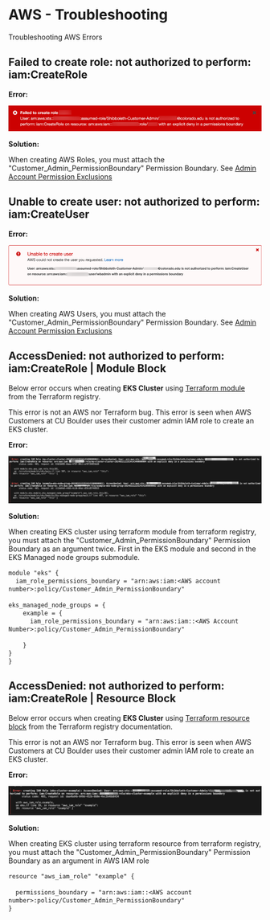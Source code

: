 # AWS - Troubleshooting

Troubleshooting AWS Errors

## Failed to create role: not authorized to perform: iam:CreateRole

**Error:**

![](images/create-role.png)

**Solution:**

When creating AWS Roles, you must attach the "Customer_Admin_PermissionBoundary" Permission Boundary.
See [Admin Account Permission Exclusions](../getting-started/customer-permission-boundary.md)

## Unable to create user: not authorized to perform: iam:CreateUser

**Error:**

![](images/create-user.png)

**Solution:**

When creating AWS Users, you must attach the "Customer_Admin_PermissionBoundary" Permission Boundary.
See [Admin Account Permission Exclusions](../getting-started/customer-permission-boundary.md)

## AccessDenied: not authorized to perform: iam:CreateRole | Module Block

Below error occurs when creating **EKS Cluster** using [Terraform module](https://registry.terraform.io/modules/terraform-aws-modules/eks/aws/latest) from the Terraform registry. 

This error is not an AWS nor Terraform bug. This error is seen when AWS Customers at CU Boulder uses their customer admin IAM role to create an EKS cluster.

**Error:**

![](images/create-role-terraform.png)

**Solution:**

When creating EKS cluster using terraform module from terraform registry, you must attach the "Customer_Admin_PermissionBoundary" Permission Boundary as an argument twice. First in the EKS module and second in the EKS Managed node groups submodule.

```
module "eks" {
  iam_role_permissions_boundary = "arn:aws:iam:<AWS account number>:policy/Customer_Admin_PermissionBoundary"

eks_managed_node_groups = {
    example = {
      iam_role_permissions_boundary = "arn:aws:iam::<AWS Account Number>:policy/Customer_Admin_PermissionBoundary"

    }
}
}
```


## AccessDenied: not authorized to perform: iam:CreateRole | Resource Block


Below error occurs when creating **EKS Cluster** using [Terraform resource block](https://registry.terraform.io/providers/hashicorp/aws/latest/docs/resources/eks_cluster) from the Terraform registry documentation. 

This error is not an AWS nor Terraform bug. This error is seen when AWS Customers at CU Boulder uses their customer admin IAM role to create an EKS cluster.


**Error:**

![](images/create-role-terraform-resource.png)

**Solution:**

When creating EKS cluster using terraform resource from terraform registry, you must attach the "Customer_Admin_PermissionBoundary" Permission Boundary as an argument in AWS IAM role

```
resource "aws_iam_role" "example" {

  permissions_boundary = "arn:aws:iam::<AWS account number>:policy/Customer_Admin_PermissionBoundary"
}
```